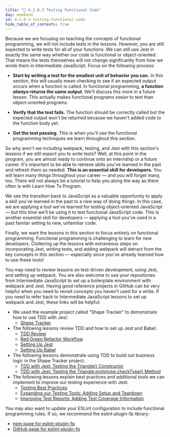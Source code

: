 ```yaml
---
title: "📓 4.1.0.3 Testing Functional Code"
day: weekend
id: 4-1-0-3-testing-functional-code
hide_table_of_contents: true
---
```


Because we are focusing on teaching the concepts of functional programming, we will not include tests in the lessons. However, you are still expected to write tests for all of your functions. We can still use Jest in exactly the same way whether our code is functional or object-oriented. That means the tests themselves will not change significantly from how we wrote them in Intermediate JavaScript. Focus on the following process:

* **Start by writing a test for the smallest unit of behavior you can.** In this section, this will usually mean checking to see if an expected output occurs when a function is called. In functional programming, **a function _always_ returns the same output**. We'll discuss this more in a future lesson. This actually makes functional programs _easier_ to test than object-oriented programs.

* **Verify that the test fails.** The function should be correctly called but the expected output won't be returned because we haven't added code to the function body yet.

* **Get the test passing.** This is when you'll use the functional programming techniques we learn throughout this section.

So why aren't we including webpack, testing, and Jest with this section's lessons if we still expect you to write tests? Well, at this point in the program, you are almost ready to continue onto an internship or a future career. It's important to be able to retrieve skills you've learned in the past and refresh them as needed. **This is an essential skill for developers.** You will learn many things throughout your career — and you will forget many, too. There will not always be a tutorial to help you along the way as there often is with Learn How To Program.

We see the transition back to JavaScript as a valuable opportunity to apply a skill you've learned in the past to a new way of doing things. In this case, we are applying a tool we've learned for testing object-oriented JavaScript — but this time we'll be using it to test functional JavaScript code. This is another essential skill for developers — applying a tool you've used in a past familar setting to new, unfamiliar code.

Finally, we want the lessons in this section to focus entirely on functional programming. Functional programming is challenging to learn for new developers. Cluttering up the lessons with extraneous steps on incorporating Jest, writing tests, and adding webpack will detract from the key concepts in this section — especially since you've already learned how to use these tools!

You may need to review lessons on test-driven development, using Jest, and setting up webpack. You are also welcome to use your repositories from Intermediate JavaScript to set up a boilerplate environment with webpack and Jest. Having good reference projects in GitHub can be very helpful when you need to revisit concepts you haven't used for a while. If you need to refer back to Intermediate JavaScript lessons to set up webpack and Jest, these links will be helpful:

* We used the example project called "Shape Tracker" to demonstrate how to use TDD with Jest:
  * [Shape Tracker](https://github.com/epicodus-lessons/section-5-shape-tracker)
* The following lessons review TDD and how to set up Jest and Babel: 
  * [TDD Review](../../intermediate-javascript/test-driven-development-and-environments-with-javascript/2-2-1-2-tdd-review)
  * [Red Green Refactor Workflow](../../intermediate-javascript/test-driven-development-and-environments-with-javascript/2-2-1-3-red-green-refactor-workflow)
  * [Setting Up Jest](../../intermediate-javascript/test-driven-development-and-environments-with-javascript/2-2-1-4-setting-up-jest)
  * [Setting Up Babel](../../intermediate-javascript/test-driven-development-and-environments-with-javascript/2-2-1-5-setting-up-babel)
* The following lessons demonstrate using TDD to build out business logic in the Shape Tracker project:
  * [TDD with Jest: Testing the Triangle() Constructor](../../intermediate-javascript/test-driven-development-and-environments-with-javascript/2-2-1-6-tdd-with-jest-testing-the-triangle-constructor)
  * [TDD with Jest: Testing the Triangle.prototype.checkType() Method](../../intermediate-javascript/test-driven-development-and-environments-with-javascript/2-2-1-7-tdd-with-jest-testing-the-triangle-prototype-checktype-method)
* The following lessons explain best practices and additional tools we can implement to improve our testing experience with Jest:
  * [Testing Best Practices](../../intermediate-javascript/test-driven-development-and-environments-with-javascript/2-2-1-8-testing-best-practices)
  * [Expanding our Testing Tools: Adding Setup and Teardown](../../intermediate-javascript/test-driven-development-and-environments-with-javascript/2-2-1-9-expanding-our-testing-tools-adding-setup-and-teardown)
  * [Improving Test Reports: Adding Test Coverage Information](../../intermediate-javascript/test-driven-development-and-environments-with-javascript/2-2-1-10-improving-test-reports-adding-test-coverage-information)

You may also want to update your ESLint configuration to include functional programming rules. If so, we recommend the eslint-plugin-fp library:

* [npm page for eslint-plugin-fp](https://www.npmjs.com/package/eslint-plugin-fp)
* [GitHub page for eslint-plugin-fp](https://github.com/jfmengels/eslint-plugin-fp)
